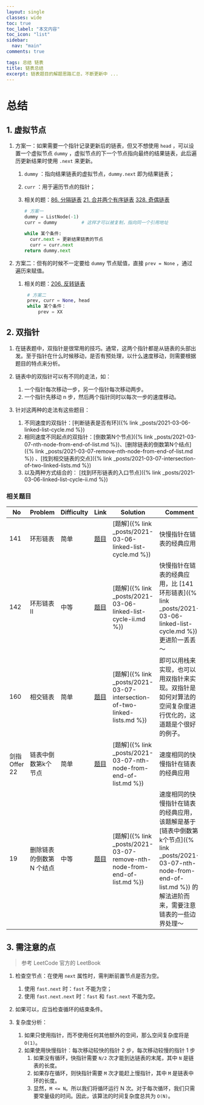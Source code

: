 ```yaml
---
layout: single
classes: wide
toc: true
toc_label: "本文内容"
toc_icon: "list"
sidebar:
  nav: "main"
comments: true

tags: 总结 链表
title: 链表总结
excerpt: 链表题目的解题思路汇总，不断更新中 ...
---
```


# 总结

## 1. 虚拟节点

1. 方案一：如果需要一个指针记录更新后的链表，但又不想使用 `head`  ，可以设置一个虚拟节点 `dummy`  ，虚拟节点的下一个节点指向最终的结果链表，此后遍历更新结果时使用 `.next` 来更新。

     1. `dummy` ：指向结果链表的虚拟节点，`dummy.next` 即为结果链表；

     2. `curr` ：用于遍历节点的指针；

     3. 相关的题：[86. 分隔链表](https://leetcode-cn.com/problems/partition-list/) [21. 合并两个有序链表](https://leetcode-cn.com/problems/merge-two-sorted-lists/) [328. 奇偶链表](https://leetcode-cn.com/problems/odd-even-linked-list/)

        ```python
        # 方案一
        dummy = ListNode(-1)
        curr = dummy         # 这样才可以被复制，指向同一个引用地址

        while 某个条件:
          curr.next = 更新结果链表的节点
          curr = curr.next
        return dummy.next
        ```

2. 方案二：但有的时候不一定要给 `dummy` 节点赋值，直接 `prev = None` ，通过遍历来赋值。
     
    1. 相关的题：[206. 反转链表](https://leetcode-cn.com/problems/reverse-linked-list/)

        ```python
         # 方案二
         prev, curr = None, head
         while 某个条件：
             prev = XX
         ```

## 2. 双指针

1. 在链表题中，双指针是很常用的技巧。通常，这两个指针都是从链表的头部出发。至于指针在什么时候移动，是否有预处理，以什么速度移动，则需要根据题目的特点来分析。

2. 链表中的双指针可以有不同的走法，如：
   1. 一个指针每次移动一步，另一个指针每次移动两步。
   2. 一个指针先移动 n 步，然后两个指针同时以每次一步的速度移动。

3. 针对这两种的走法有这些题目：
   1. 不同速度的双指针：[判断链表是否有环]({% link _posts/2021-03-06-linked-list-cycle.md %})
   2. 相同速度不同起点的双指针：[倒数第N个节点]({% link _posts/2021-03-07-nth-node-from-end-of-list.md %})、[删除链表的倒数第N个结点]({% link _posts/2021-03-07-remove-nth-node-from-end-of-list.md %}) 、[找到相交链表的交点]({% link _posts/2021-03-07-intersection-of-two-linked-lists.md %})
   3. 以及两种方式结合的： [找到环形链表的入口节点]({% link _posts/2021-03-06-linked-list-cycle-ii.md %})

### 相关题目

   | No            | Problem                   | Difficulty | Link                                                                                   | Solution                                                                 | Comment                                                                                                                                                                        |
   | ------------- | ------------------------- | ---------- | -------------------------------------------------------------------------------------- | ------------------------------------------------------------------------ | ------------------------------------------------------------------------------------------------------------------------------------------------------------------------------ |
   | 141           | 环形链表                  | 简单       | [题目](https://leetcode-cn.com/problems/linked-list-cycle/)                            | [题解]({% link _posts/2021-03-06-linked-list-cycle.md %})                | 快慢指针在链表的经典应用                                                                                                                                                       |
   | 142           | 环形链表 II               | 中等       | [题目](https://leetcode-cn.com/problems/linked-list-cycle-ii/)                         | [题解]({% link _posts/2021-03-06-linked-list-cycle-ii.md %})             | 快慢指针在链表的经典应用，比 [141 环形链表]({% link _posts/2021-03-06-linked-list-cycle.md %}) 更进阶一丢丢～                                                                  |
   | 160           | 相交链表                  | 简单       | [题目](https://leetcode-cn.com/problems/intersection-of-two-linked-lists/)             | [题解]({% link _posts/2021-03-07-intersection-of-two-linked-lists.md %}) | 即可以用栈来实现，也可以用双指针来实现。双指针是如何对算法的空间复杂度进行优化的，这道题是个很好的例子。                                                                       |
   | 剑指 Offer 22 | 链表中倒数第k个节点       | 简单       | [题目](https://leetcode-cn.com/problems/lian-biao-zhong-dao-shu-di-kge-jie-dian-lcof/) | [题解]({% link _posts/2021-03-07-nth-node-from-end-of-list.md %})        | 速度相同的快慢指针在链表的经典应用                                                                                                                                             |
   | 19            | 删除链表的倒数第 N 个结点 | 中等       | [题目](https://leetcode-cn.com/problems/remove-nth-node-from-end-of-list/)             | [题解]({% link _posts/2021-03-07-remove-nth-node-from-end-of-list.md %}) | 速度相同的快慢指针在链表的经典应用，该题解是基于 [链表中倒数第k个节点]({% link _posts/2021-03-07-nth-node-from-end-of-list.md %}) 的解法进阶而来，需要注意链表的一些边界处理～ |
  

## 3. 需注意的点

> 参考 LeetCode 官方的 LeetBook

1. 检查空节点：在使用 `next` 属性时，需判断前置节点是否为空。
   1. 使用 `fast.next` 时：`fast` 不能为空；
   2. 使用 `fast.next.next` 时：`fast` 和 `fast.next` 不能为空。

2. 如果可以，应当检查循环的结束条件。

3. 复杂度分析：
   1. 如果只使用指针，而不使用任何其他额外的空间，那么空间复杂度将是 `O(1)`。
   2. 如果使用快慢指针：每次移动较快的指针 2 步，每次移动较慢的指针 1 步
      1. 如果没有循环，快指针需要 `N/2` 次才能到达链表的末尾，其中 `N` 是链表的长度。
      2. 如果存在循环，则快指针需要 `M` 次才能赶上慢指针，其中 `M` 是链表中环的长度。
      3. 显然，`M <= N`。所以我们将循环运行 N 次。对于每次循环，我们只需要常量级的时间。因此，该算法的时间复杂度总共为 `O(N)`。
